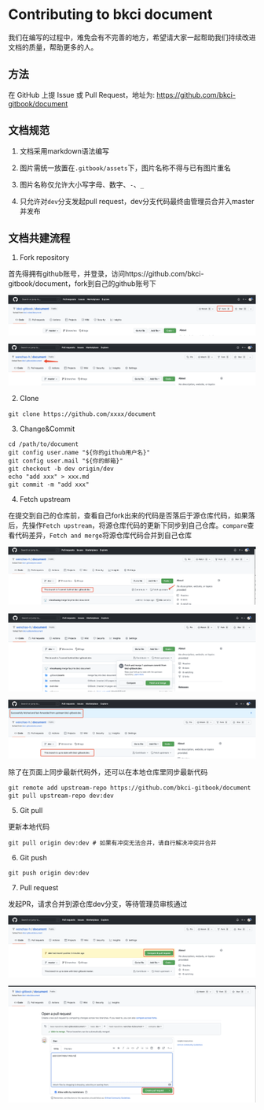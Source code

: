 # Contributing to bkci document

我们在编写的过程中，难免会有不完善的地方，希望请大家一起帮助我们持续改进文档的质量，帮助更多的人。

## 方法

在 GitHub 上提 Issue 或 Pull Request，地址为: https://github.com/bkci-gitbook/document

## 文档规范

1. 文档采用markdown语法编写

2. 图片需统一放置在`.gitbook/assets`下，图片名称不得与已有图片重名

3. 图片名称仅允许大小写字母、数字、`-`、`_`

4. 只允许对`dev`分支发起pull request，dev分支代码最终由管理员合并入master并发布

## 文档共建流程

1. Fork repository

首先得拥有github账号，并登录，访问https://github.com/bkci-gitbook/document，fork到自己的github账号下

![image-20220306234726724](.gitbook/assets/image-20220306234726724.png)

![image-20220306234812651](.gitbook/assets/image-20220306234812651.png)

2. Clone

`git clone https://github.com/xxxx/document`

3. Change&Commit

```
cd /path/to/document
git config user.name "${你的github用户名}"
git config user.mail "${你的邮箱}"
git checkout -b dev origin/dev
echo "add xxx" > xxx.md
git commit -m "add xxx"
```

4. Fetch upstream

在提交到自己的仓库前，查看自己fork出来的代码是否落后于源仓库代码，如果落后，先操作`Fetch upstream`，将源仓库代码的更新下同步到自己仓库。`compare`查看代码差异，`Fetch and merge`将源仓库代码合并到自己仓库

![image-20220307000537768](.gitbook/assets/image-20220307000537768.png)

![image-20220307000634161](.gitbook/assets/image-20220307000634161.png)

![image-20220307000819055](.gitbook/assets/image-20220307000819055.png)



除了在页面上同步最新代码外，还可以在本地仓库里同步最新代码

```
git remote add upstream-repo https://github.com/bkci-gitbook/document
git pull upstream-repo dev:dev
```

5. Git pull

更新本地代码

```
git pull origin dev:dev # 如果有冲突无法合并，请自行解决冲突并合并
```

6. Git push

```
git push origin dev:dev
```

7. Pull request

发起PR，请求合并到源仓库dev分支，等待管理员审核通过

![image-20220307003446199](.gitbook/assets/image-20220307003446199.png)

![image-20220307003639376](.gitbook/assets/image-20220307003639376.png)